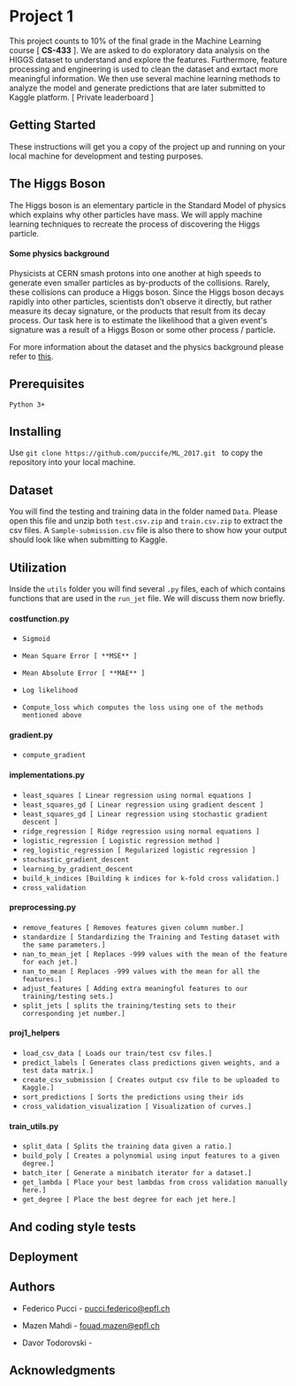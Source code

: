 # Project 1
This project counts to 10% of the final grade in the Machine Learning course [ **CS-433** ].
We are asked to do  exploratory data analysis on the HIGGS dataset to understand and explore the features.
Furthermore, feature processing and engineering is used to clean the dataset and exrtact more meaningful information.
We then use several machine learning methods to analyze the model and generate predictions that are later submitted to Kaggle platform. [ Private leaderboard ]

## Getting Started
These instructions will get you a copy of the project up and running on your local machine for development and testing purposes.

## The Higgs Boson
The Higgs boson is an elementary particle in the Standard Model of physics which explains why other particles
have mass. We will apply machine learning techniques to recreate the process of discovering the Higgs particle.
#### Some physics background
Physicists at CERN smash protons into one another at high speeds to generate even smaller particles as by-products of the collisions. Rarely, these collisions can produce a Higgs boson. Since the Higgs boson decays rapidly into other particles, scientists don’t observe it directly, but rather measure its decay signature, or the products that result from its decay process. Our task here is to estimate the likelihood that a given event's signature was a result of a Higgs Boson or some other process / particle.

For more information about the dataset and the physics background please refer to [this](https://higgsml.lal.in2p3.fr/files/2014/04/documentation_v1.8.pdf).

## Prerequisites
`Python 3+`
## Installing
Use `git clone https://github.com/puccife/ML_2017.git ` to copy the repository into your local machine.
## Dataset
You will find the testing and training data in the folder named `Data`.
Please open this file and unzip both `test.csv.zip` and `train.csv.zip` to extract the csv files.
A `Sample-submission.csv` file is also there to show how your output should look like when submitting to Kaggle.
## Utilization
Inside the `utils` folder you will find several `.py` files, each of which contains functions that are used in the `run_jet` file. We will discuss them now briefly.
#### costfunction.py
  * `Sigmoid`

  * `Mean Square Error [ **MSE** ]`

  * `Mean Absolute Error [ **MAE** ] `

  * `Log likelihood`

  * `Compute_loss which computes the loss using one of the methods mentioned above`

#### gradient.py
  * `compute_gradient`
#### implementations.py
  * `least_squares [ Linear regression using normal equations ]`
  * `least_squares_gd [ Linear regression using gradient descent ]`
  * `least_squares_gd [ Linear regression using stochastic gradient descent ]`
  * `ridge_regression [ Ridge regression using normal equations ] `
  * `logistic_regression [ Logistic regression method ]`
  * `reg_logistic_regression [ Regularized logistic regression ]`
  * `stochastic_gradient_descent`
  * `learning_by_gradient_descent`
  * `build_k_indices [Building k indices for k-fold cross validation.]`
  * `cross_validation`
#### preprocessing.py
  * `remove_features [ Removes features given column number.]`
  * `standardize [ Standardizing the Training and Testing dataset with the same parameters.]`
  * `nan_to_mean_jet [ Replaces -999 values with the mean of the feature for each jet.]`
  * `nan_to_mean [ Replaces -999 values with the mean for all the features.]`
  * `adjust_features [ Adding extra meaningful features to our training/testing sets.]`
  * `split_jets [ splits the training/testing sets to their corresponding jet number.]`
#### proj1_helpers
  * `load_csv_data [ Loads our train/test csv files.] `
  * `predict_labels [ Generates class predictions given weights, and a test data matrix.]`
  * `create_csv_submission [ Creates output csv file to be uploaded to Kaggle.]`
  * `sort_predictions [ Sorts the predictions using their ids`
  * `cross_validation_visualization [ Visualization of curves.]`
#### train_utils.py
  * `split_data [ Splits the training data given a ratio.]`
  * `build_poly [ Creates a polynomial using input features to a given degree.]`
  * `batch_iter [ Generate a minibatch iterator for a dataset.]`
  * `get_lambda [ Place your best lambdas from cross validation manually here.]`
  * `get_degree [ Place the best degree for each jet here.]`
## And coding style tests

## Deployment

## Authors
  * Federico Pucci - pucci.federico@epfl.ch

  * Mazen Mahdi - fouad.mazen@epfl.ch

  * Davor Todorovski -
## Acknowledgments
